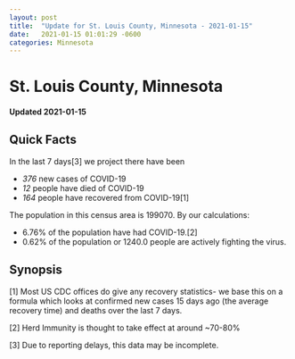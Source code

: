 ```yaml
---
layout: post
title:  "Update for St. Louis County, Minnesota - 2021-01-15"
date:   2021-01-15 01:01:29 -0600
categories: Minnesota
---
```


# St. Louis County, Minnesota
#### Updated 2021-01-15

## Quick Facts

In the last 7 days[3] we project there have been
- *376* new cases of COVID-19
- *12* people have died of COVID-19
- *164* people have recovered from COVID-19[1]

The population in this census area is 199070. By our calculations:
- 6.76% of the population have had COVID-19.[2]
- 0.62% of the population or 1240.0 people are actively fighting the virus.

## Synopsis




[1] Most US CDC offices do give any recovery statistics- we base this on a formula which looks at confirmed new cases
15 days ago (the average recovery time) and deaths over the last 7 days.

[2] Herd Immunity is thought to take effect at around ~70-80%

[3] Due to reporting delays, this data may be incomplete.
 
    